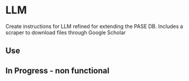 # LLM

Create instructions for LLM refined for extending the PASE DB.
Includes a scraper to download files through Google Scholar

## Use

## In Progress - non functional
